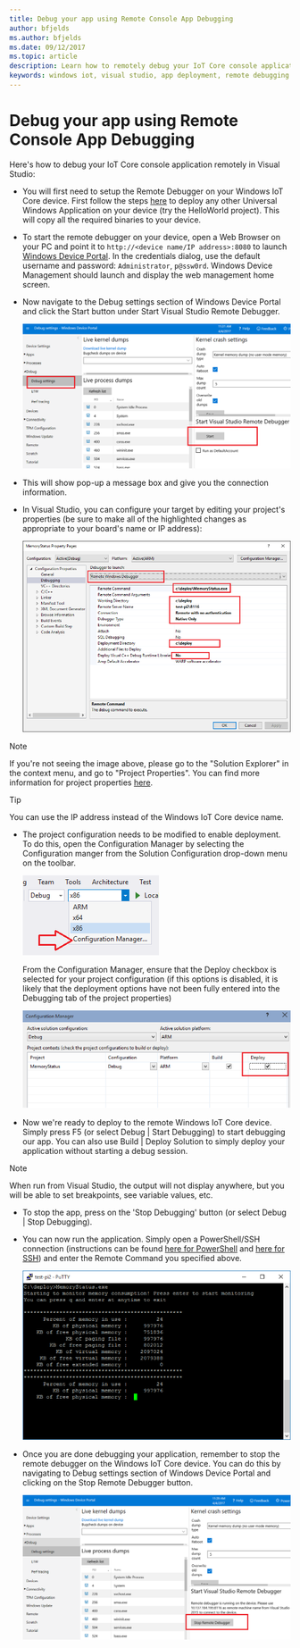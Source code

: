 ```yaml
---
title: Debug your app using Remote Console App Debugging
author: bfjelds
ms.author: bfjelds
ms.date: 09/12/2017
ms.topic: article
description: Learn how to remotely debug your IoT Core console application remotely in Visual Studio.
keywords: windows iot, visual studio, app deployment, remote debugging
---
```


# Debug your app using Remote Console App Debugging

Here's how to debug your IoT Core console application remotely in Visual Studio:

* You will first need to setup the Remote Debugger on your Windows IoT Core device. First follow the steps [here](AppDeployment.md) to deploy any other Universal Windows Application on your device (try the HelloWorld project). This will copy all the required binaries to your device. 

* To start the remote debugger on your device, open a Web Browser on your PC and point it to `http://<device name/IP address>:8080` to launch [Windows Device Portal](../manage-your-device/DevicePortal.md). In the credentials dialog, use the default username and password: `Administrator`, `p@ssw0rd`. Windows Device Management should launch and display the web management home screen.

* Now navigate to the Debug settings section of Windows Device Portal and click the Start button under Start Visual Studio Remote Debugger. 

    ![WindowsDevicePortalDebugSettings Start remote debugger](../media/Console/device_portal_start_debugger.png)

* This will show pop-up a message box and give you the connection information. 

*  In Visual Studio, you can configure your target by editing your project's properties (be sure to make all of the highlighted changes as appropriate to your board's name or IP address):

    ![ConsoleApplication Remote Machine Project Settings](../media/Console/console_project_settings.png)
    
> [!NOTE]
> If you're not seeing the image above, please go to the "Solution Explorer" in the context menu, and go to "Project Properties". You can find more information for project properties [here](https://docs.microsoft.com/visualstudio/ide/managing-project-and-solution-properties?view=vs-2017).

> [!TIP]
> You can use the IP address instead of the Windows IoT Core device name.

* The project configuration needs to be modified to enable deployment.  To do this, open the Configuration Manager by selecting the Configuration manger from the Solution Configuration drop-down menu on the toolbar.

    ![ConsoleApplication SolutionConfiguration](../media/Console/configuration_management.png)

    From the Configuration Manager, ensure that the Deploy checkbox is selected for your project configuration (if this options is disabled, it is likely that the deployment options have not been fully entered into the Debugging tab of the project properties)

    ![ConsoleApplication Remote Machine Project Settings](../media/Console/deploy_checkbox.png)

* Now we're ready to deploy to the remote Windows IoT Core device. Simply press F5 (or select Debug \| Start Debugging) to start debugging our app. You can also use Build \| Deploy Solution to simply deploy your application without starting a debug session.

> [!NOTE]
> When run from Visual Studio, the output will not display anywhere, but you will be able to set breakpoints, see variable values, etc.

* To stop the app, press on the 'Stop Debugging' button (or select Debug \| Stop Debugging).

* You can now run the application.  Simply open a PowerShell/SSH connection (instructions can be found [here for PowerShell](../connect-your-device/PowerShell.md) and [here for SSH](../connect-your-device/SSH.md)) and enter the Remote Command you specified above.

    ![ConsoleApplication Output](../media/Console/console_output.png)

* Once you are done debugging your application, remember to stop the remote debugger on the Windows IoT Core device. You can do this by navigating to Debug settings section of Windows Device Portal and clicking on the Stop Remote Debugger button.

    ![WindowsDevicePortalDebugSettings Stop remote debugger](../media/Console/device_portal_stop_debugger.PNG)


